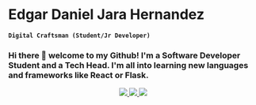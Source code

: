 <h1> Edgar Daniel Jara Hernandez </h1>

**`Digital Craftsman (Student/Jr Developer)`**

<h3> Hi there 👋 welcome to my Github! I'm a Software Developer Student and a Tech Head. I'm all into learning new languages and frameworks like React or Flask. </h3>

<div align=center>
<a href='https://github.com/harish-sethuraman/readme-components'>
  <img src='https://readme-components.vercel.app/api?component=logo&fill=black&logo=react&animation=spin&svgfill=15d8fe'/>
</a>

<a href='https://github.com/harish-sethuraman/readme-components'>
  <img src='https://readme-components.vercel.app/api?component=logo&fill=black&logo=javascript&svgfill=f6df1c'/>
</a>
  
<a href='https://github.com/harish-sethuraman/readme-components'>
  <img src='https://readme-components.vercel.app/api?component=logo&logo=python'/>
</a>
</div>





<!--
**jarahernandez/jarahernandez** is a ✨ _special_ ✨ repository because its `README.md` (this file) appears on your GitHub profile.

Here are some ideas to get you started:

- 🔭 I’m currently working on ...
- 🌱 I’m currently learning ...
- 👯 I’m looking to collaborate on ...
- 🤔 I’m looking for help with ...
- 💬 Ask me about ...
- 📫 How to reach me: ...
- 😄 Pronouns: ...
- ⚡ Fun fact: ...
-->
